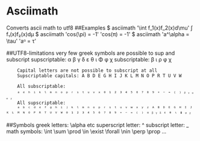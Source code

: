 Asciimath
=========

Converts ascii math to utf8
##Examples
        $ asciimath '\int f_1(x)f_2(x)d\mu'
        ∫ f₁(x)f₂(x)dμ
        $ asciimath 'cos(\pi) = -1'
        'cos(π) = -1'
        $ asciimath 'a^\\alpha = \\tau'
        'aᵅ = τ'

##UTF8-limitations
        very few greek symbols are possible to sup and subscript
            supscriptable:  α β γ δ ε θ ι Φ φ χ
            subscriptable:  β ι ρ φ χ

        Capital letters are not possible to subscript at all
        Supscriptable capitals: A B D E G H I J K L M N O P R T U V W

        All subscriptable:
        ₐ ₑ ₕ ᵢ ₖ ₗ ₘ ₙ ₒ ₚ ᵣ ₛ ₜ ᵤ ᵥ ₓ ₀ ₁ ₂ ₃ ₄ ₅ ₆ ₇ ₈ ₉ ₊ ₋ ₌ ₍ ₎ ᵦ ᵧ ᵨ ᵩ ᵪ
        All supscriptable:
        ᵃ ᵇ ᶜ ᵈ ᵉ ᶠ ᵍ ʰ ⁱ ʲ ᵏ ˡ ᵐ ⁿ ᵒ ᵖ ʳ ˢ ᵗ ᵘ ᵛ ʷ ˣ ʸ ᶻ ᴬ ᴮ ᴰ ᴱ ᴳ ᴴ ᴵ ᴶ ᴷ ᴸ ᴹ ᴺ ᴼ ᴾ ᴿ ᵀ ᵁ ⱽ ᵂ ⁰ ¹ ² ³ ⁴ ⁵ ⁶ ⁷ ⁸ ⁹ ⁺ ⁻ ⁼ ⁽ ⁾ ᵅ ᵝ ᵞ ᵟ ᵋ ᶿ ᶥ ᶲ ᵠ ᵡ

##Symbols
        greek letters:       \\alpha  etc
        superscript letter:  ^
        subscript letter:    _
        math symbols:        \\int \\sum \\prod \\in \\exist \\forall
                                 \\nin \\perp \\prop ...
